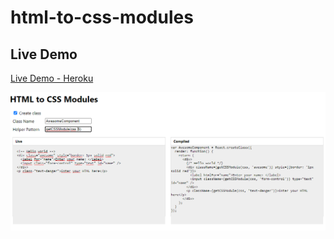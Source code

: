 # html-to-css-modules

## Live Demo
[Live Demo - Heroku](https://html-to-css-modules.herokuapp.com/)

![Default Work](https://raw.githubusercontent.com/whthT/html-to-css-modules/master/docs/img/default.png "Default Work")


